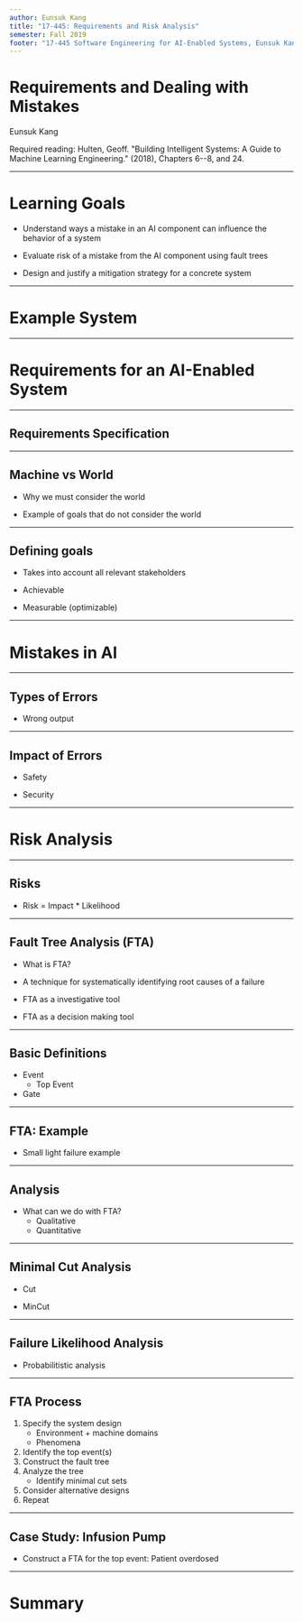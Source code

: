 ```yaml
---
author: Eunsuk Kang
title: "17-445: Requirements and Risk Analysis"
semester: Fall 2019
footer: "17-445 Software Engineering for AI-Enabled Systems, Eunsuk Kang"
---  
```


# Requirements and Dealing with Mistakes

Eunsuk Kang

<!-- references -->

Required reading: Hulten, Geoff. "Building Intelligent Systems: A
Guide to Machine Learning Engineering." (2018), Chapters 6--8, and 24.

---
# Learning Goals

* Understand ways a mistake in an AI component can influence the behavior of a system

* Evaluate risk of a mistake from the AI component using fault trees

* Design and justify a mitigation strategy for a concrete system

---
# Example System

---
# Requirements for an AI-Enabled System

----
## Requirements Specification

----
## Machine vs World

* Why we must consider the world

* Example of goals that do not consider the world

----
## Defining goals

* Takes into account all relevant stakeholders

* Achievable 

* Measurable (optimizable)

---
# Mistakes in AI

----
## Types of Errors

* Wrong output

----
## Impact of Errors

* Safety

* Security

---
# Risk Analysis

----
## Risks

* Risk = Impact * Likelihood

----
## Fault Tree Analysis (FTA)

* What is FTA?

* A technique for systematically identifying root causes of a failure

* FTA as a investigative tool

* FTA as a decision making tool

----
## Basic Definitions

* Event
	* Top Event
* Gate

----
## FTA: Example

* Small light failure example

----
## Analysis

* What can we do with FTA?
  * Qualitative
  * Quantitative

----
## Minimal Cut Analysis

* Cut

* MinCut

----
## Failure Likelihood Analysis

* Probabilitistic analysis

----
## FTA Process

1. Specify the system design
   * Environment + machine domains 
   * Phenomena
2. Identify the top event(s)   
3. Construct the fault tree
4. Analyze the tree
   * Identify minimal cut sets
5. Consider alternative designs
6. Repeat

----
## Case Study: Infusion Pump

* Construct a FTA for the top event: Patient overdosed

---
# Summary
